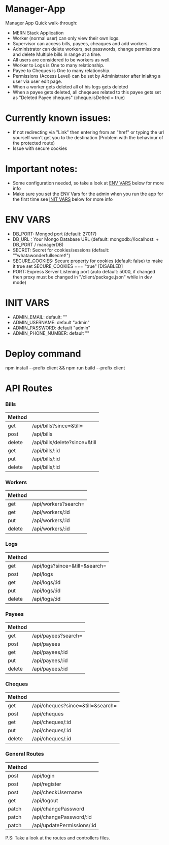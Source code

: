 # Manager-App

Manager App Quick walk-through:
* MERN Stack Application
* Worker (normal user) can only view their own logs.
* Supervisor can access bills, payees, cheaques and add workers.
* Administrator can delete workers, set passwords, change permissions and delete Multiple bills in range at a time.
* All users are considered to be workers as well.
* Worker to Logs is One to many relationship.
* Payee to Cheques is One to many relationship.
* Permissions (Access Level) can be set by Administrator after iniaitng a user via user edit page.
* When a worker gets deleted all of his logs gets deleted
* When a payee gets deleted, all cheqeues related to this payee gets set as "Deleted Payee cheques" (cheque.isDelted = true)

# Currently known issues:

* If not redirecting via "Link" then entering from an "href" or typing the url yourself won't get you to the destination (Problem with the behaviour of the protected route)
* Issue with secure cookies

# Important notes:

* Some configuration needed, so take a look at [ENV VARS](https://github.com/AssadAnabosi/Manager#env-vars) below for more info
* Make sure you set the ENV Vars for the admin when you run the app for the first time see [INIT VARS](https://github.com/AssadAnabosi/Manager#init-vars) below for more info

# ENV VARS
* DB_PORT: Mongod port (default: 27017)
* DB_URL : Your Mongo Database URL (default: mongodb://localhost: + DB_PORT / managerDB)
* SECRET: Secret for cookies/sessions (default: ""whatawonderfullsecret!")
* SECURE_COOKIES: Secure property for cookies (default: false) to make it true set SECURE_COOKIES === "true" [DISABLED]
* PORT: Express Server Listening port (auto default: 5000, if changed then proxy must be changed in "/client/package.json" while in dev mode)

# INIT VARS
* ADMIN_EMAIL: default: ""
* ADMIN_USERNAME: default "admin"
* ADMIN_PASSWORD: default "admin"
* ADMIN_PHONE_NUMBER: default ""

# Deploy command
npm install --prefix client && npm run build --prefix client

# API Routes
### Bills

| Method |                               |
|--------|-------------------------------|
| get    | /api/bills?since=&till=       |
| post   | /api/bills                    |
| delete | /api/bills/delete?since=&till |
| get    | /api/bills/:id                |
| put    | /api/bills/:id                |
| delete | /api/bills/:id                |

### Workers

| Method |                      |
|--------|----------------------|
| get    | /api/workers?search= |
| get    | /api/workers/:id     |
| put    | /api/workers/:id     |
| delete | /api/workers/:id     |

### Logs

| Method |                                |
|--------|--------------------------------|
| get    | /api/logs?since=&till=&search= |
| post   | /api/logs                      |
| get    | /api/logs/:id                  |
| put    | /api/logs/:id                  |
| delete | /api/logs/:id                  |
### Payees

| Method |                     |
|--------|---------------------|
| get    | /api/payees?search= |
| post   | /api/payees         |
| get    | /api/payees/:id     |
| put    | /api/payees/:id     |
| delete | /api/payees/:id     |
### Cheques

| Method |                                   |
|--------|-----------------------------------|
| get    | /api/cheques?since=&till=&search= |
| post   | /api/cheques                      |
| get    | /api/cheques/:id                  |
| put    | /api/cheques/:id                  |
| delete | /api/cheques/:id                  |

### General Routes

| Method |                            |
|--------|----------------------------|
| post   | /api/login                 |
| post   | /api/register              |
| post   | /api/checkUsername         |
| get    | /api/logout                |
| patch  | /api/changePassword        |
| patch  | /api/changePassword/:id    |
| patch  | /api/updatePermissions/:id |

P.S: Take a look at the routes and controllers files.

